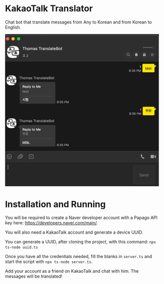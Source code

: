 # KakaoTalk Translator
Chat bot that translate messages from Any to Korean and from Korean to English.

![img.png](img.png)

# Installation and Running

You will be required to create a Naver developer account with a Papago API key here: https://developers.naver.com/main/.

You will also need a KakaoTalk account and generate a device UUID.

You can generate a UUID, after cloning the project, with this command: `npx ts-node uuid.ts`

Once you have all the credentials needed, fill the blanks in `server.ts` and start the script with `npx ts-node server.ts`.

Add your account as a friend on KakaoTalk and chat with him. The messages will be translated!
